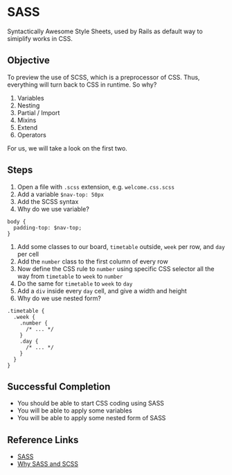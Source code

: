 # SASS

Syntactically Awesome Style Sheets, used by Rails as default way to simiplify works in CSS.

## Objective

To preview the use of SCSS, which is a preprocessor of CSS. Thus, everything will turn back to CSS in runtime. So why?

1. Variables
2. Nesting
3. Partial / Import
4. Mixins
5. Extend
6. Operators

For us, we will take a look on the first two.

## Steps

1. Open a file with `.scss` extension, e.g. `welcome.css.scss`
2. Add a variable `$nav-top: 50px`
3. Add the SCSS syntax
4. Why do we use variable?

```
body {
  padding-top: $nav-top;
}
```

1. Add some classes to our board, `timetable` outside, `week` per row, and `day` per cell
2. Add the `number` class to the first column of every row
3. Now define the CSS rule to `number` using specific CSS selector all the way from `timetable` to `week` to `number`
4. Do the same for `timetable` to `week` to `day`
5. Add a `div` inside every `day` cell, and give a width and height
6. Why do we use nested form?

```
.timetable {
  .week {
    .number {
      /* ... */
    }
    .day {
      /* ... */
    }
  }
}
```

## Successful Completion

- You should be able to start CSS coding using SASS
- You will be able to apply some variables
- You will be able to apply some nested form of SASS

## Reference Links

- [SASS](http://sass-lang.com/)
- [Why SASS and SCSS](http://thesassway.com/editorial/sass-vs-scss-which-syntax-is-better)
